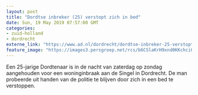 ```yaml
---
layout: post
title: "Dordtse inbreker (25) verstopt zich in bed"
date: Sun, 19 May 2019 07:57:00 GMT
categories: 
- zuid-holland 
- dordrecht 
externe_link: "https://www.ad.nl/dordrecht/dordtse-inbreker-25-verstopt-zich-in-bed~a1e565a2/"
feature_image: "https://images3.persgroep.net/rcs/b6CSlaKrH9xnd0KKchci0pXhAEs/diocontent/148735888/_fitwidth/400/?appId=21791a8992982cd8da851550a453bd7f&quality=0.7"
---
```


Een 25-jarige Dordtenaar is in de nacht van zaterdag op zondag aangehouden voor een woninginbraak aan de Singel in Dordrecht. De man probeerde uit handen van de politie te blijven door zich in een bed te verstoppen.
